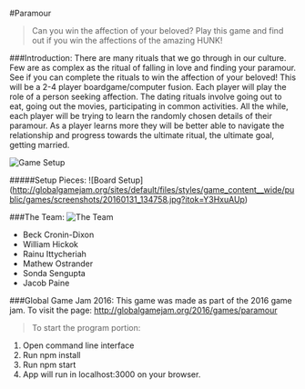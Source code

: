 #Paramour
>Can you win the affection of your beloved? 
>Play this game and find out if you win the affections 
> of the amazing HUNK!

###Introduction:
There are many rituals that we go through in our culture. Few are as complex as the ritual of falling in love and finding your paramour. See if you can complete the rituals to win the affection of your beloved! This will be a 2-4 player boardgame/computer fusion. Each player will play the role of a person seeking affection. The dating rituals involve going out to eat, going out the movies, participating in common activities. All the while, each player will be trying to learn the randomly chosen details of their paramour. As a player learns more they will be better able to navigate the relationship and progress towards the ultimate ritual, the ultimate goal, getting married.

![Game Setup](http://globalgamejam.org/sites/default/files/styles/game_content__wide/public/games/screenshots/20160131_120337.jpg?itok=CeKQDQzA)

#####Setup Pieces:
![Board Setup] (http://globalgamejam.org/sites/default/files/styles/game_content__wide/public/games/screenshots/20160131_134758.jpg?itok=Y3HxuAUp)


###The Team:
![The Team](http://globalgamejam.org/sites/default/files/styles/game_sidebar__wide/public/games/team_pictures/20160131_130750_0.jpg?itok=WEx1PUt1)
- Beck Cronin-Dixon
- William Hickok
- Rainu Ittycheriah
- Mathew Ostrander
- Sonda Sengupta
- Jacob Paine

###Global Game Jam 2016:
This game was made as part of the 2016 game jam. To visit the page: http://globalgamejam.org/2016/games/paramour

> To start the program portion: 
 1. Open command line interface
 2. Run npm install
 3. Run npm start
 4. App will run in localhost:3000 on your browser. 
